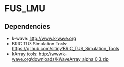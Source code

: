 # FUS_LMU

## Dependencies
- k-wave: http://www.k-wave.org
- BRIC TUS Simulation Tools: https://github.com/sitiny/BRIC_TUS_Simulation_Tools
- kArray tools: http://www.k-wave.org/downloads/kWaveArray_alpha_0.3.zip
